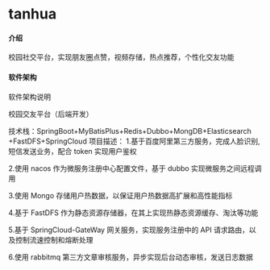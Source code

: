 # tanhua

#### 介绍

校园社交平台，实现朋友圈点赞，视频存储，热点推荐，个性化交友功能

#### 软件架构

软件架构说明

校园交友平台（后端开发）

技术栈：SpringBoot+MyBatisPlus+Redis+Dubbo+MongDB+Elasticsearch +FastDFS+SpringCloud
项目描述：
1.基于百度阿里第三方服务，完成人脸识别,短信发送业务，配合 token 实现用户鉴权

2.使用 nacos 作为微服务注册中心配置文件，基于 dubbo 实现微服务之间远程调用

3.使用 Mongo 存储用户热数据，以保证用户热数据高扩展和高性能指标

4.基于 FastDFS 作为静态资源存储器，在其上实现热静态资源缓存、淘汰等功能

5.基于 SpringCloud-GateWay 网关服务，实现服务注册中的 API 请求路由，以及控制流速控制和熔断处理

6.使用 rabbitmq 第三方文章审核服务，异步实现后台动态审核，发送日志数据


